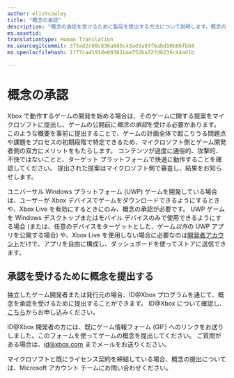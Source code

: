 ```yaml
---
author: eliotcowley
title: "概念の承認"
description: "概念の承認を受けるために製品を提出する方法について説明します。概念の承認は、製品が Xbox で実行されるか、Xbox Live を使用する場合に必要になります。"
ms.assetid: 
translationtype: Human Translation
ms.sourcegitcommit: 3f5ad2c90c836a685c43ad3a93f6abd10b86fbb8
ms.openlocfilehash: 1f77ca4191de09361bae752ba72fd6239c44ad1b

---
```


# 概念の承認

Xbox で動作するゲームの開発を始める場合は、そのゲームに関する提案をマイクロソフトに提出し、ゲームの公開前に*概念の承認*を受ける必要があります。 このような概要を事前に提出することで、ゲームの計画全体で起こりうる問題点や課題をプロセスの初期段階で特定できるため、マイクロソフト側とゲーム開発者側の双方にメリットをもたらします。 コンテンツが過度に通俗的、攻撃的、不快ではないことと、ターゲット プラットフォームで快適に動作することを確認してください。 提出された提案はマイクロソフト側で審査し、結果をお知らせします。

ユニバーサル Windows プラットフォーム (UWP) ゲームを開発している場合は、ユーザーが Xbox デバイスでゲームをダウンロードできるようにするときや、Xbox Live を有効にするときにのみ、概念の承認が必要です。 UWP ゲームを Windows デスクトップまたはモバイル デバイスのみで使用できるようにする場合 (または、任意のデバイスをターゲットとした、ゲーム*以外*の UWP アプリを公開する場合) や、Xbox Live を使用しない場合に必要なのは[開発者アカウント](https://go.microsoft.com/fwlink/?LinkId=817223)だけで、アプリを自由に構成し、ダッシュボードを使ってストアに送信できます。

## 承認を受けるために概念を提出する

独立したゲーム開発者または発行元の場合、ID@Xbox プログラムを通じて、概念を承認を受けるために提出することができます。 ID@Xbox について確認し、[こちら](http://www.xbox.com/en-US/Developers/id)からお申し込みください。

ID@Xbox 開発者の方には、既にゲーム情報フォーム (GIF) へのリンクをお送りしました。このフォームを使ってゲームの概念を提出してください。 ご質問がある場合は、[id@xbox.com](mailto:id@xbox.com) までメールをお送りください。

マイクロソフトと既にライセンス契約を締結している場合、概念の提出については、Microsoft アカウント チームにお問い合わせください。


<!--HONumber=Nov16_HO1-->


